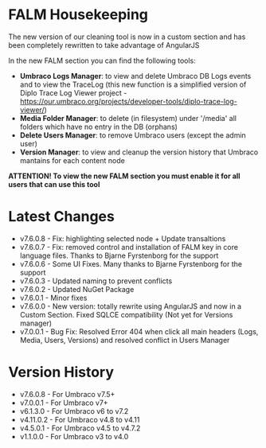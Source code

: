 **FALM Housekeeping**
=================
The new version of our cleaning tool is now in a custom section and has been completely rewritten to take advantage of AngularJS

In the new FALM section you can find the following tools:
- **Umbraco Logs Manager**: to view and delete Umbraco DB Logs events and to view the TraceLog (this new function is a simplified version of Diplo Trace Log Viewer project - https://our.umbraco.org/projects/developer-tools/diplo-trace-log-viewer/)
- **Media Folder Manager**: to delete (in filesystem) under '/media' all folders which have no entry in the DB (orphans)
- **Delete Users Manager**: to remove Umbraco users (except the admin user)
- **Version Manager**: to view and cleanup the version history that Umbraco mantains for each content node

**ATTENTION! To view the new FALM section you must enable it for all users that can use this tool**

**Latest Changes**
==============
- v7.6.0.8  - Fix: highlighting selected node + Update transaltions
- v7.6.0.7  - Fix: removed control and installation of FALM key in core language files. Thanks to Bjarne Fyrstenborg for the support
- v7.6.0.6  - Some UI Fixes. Many thanks to Bjarne Fyrstenborg for the support
- v7.6.0.3  - Updated naming to prevent conflicts
- v7.6.0.2  - Updated NuGet Package
- v7.6.0.1  - Minor fixes
- v7.6.0.0  - New version: totally rewrite using AngularJS and now in a Custom Section. Fixed SQLCE compatibility (Not yet for Versions manager)
- v7.0.0.1  - Bug Fix: Resolved Error 404 when click all main headers (Logs, Media, Users, Versions) and resolved conflict in Users Manager

**Version History**
===============
- v7.6.0.8  - For Umbraco v7.5+
- v7.0.0.1  - For Umbraco v7+
- v6.1.3.0  - For Umbraco v6 to v7.2
- v4.11.0.2 - For Umbraco v4.8 to v4.11
- v4.5.0.1  - For Umbraco v4.5 to v4.7.2
- v1.1.0.0  - For Umbraco v3 to v4.0